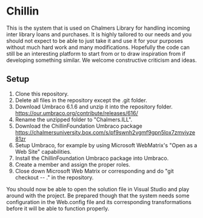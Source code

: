 ﻿# Chillin

This is the system that is used on Chalmers Library for handling incoming inter library loans and purchases. It is highly tailored to our needs and you should not expect to be able to just take it and use it for your purposes without much hard work and many modifications. Hopefully the code can still be an interesting platform to start from or to draw inspiration from if developing something similar. We welcome constructive criticism and ideas.

## Setup
1. Clone this repository.
2. Delete all files in the repository except the .git folder.
3. Download Umbraco 6.1.6 and unzip it into the repository folder. https://our.umbraco.org/contribute/releases/616/
4. Rename the unzipped folder to "Chalmers.ILL".
5. Download the ChillinFoundation Umbraco package https://chalmersuniversity.box.com/s/pf9swnh2vgmf9gpn5lox7zmviyze81zr
6. Setup Umbraco, for example by using Microsoft WebMatrix's "Open as a Web Site" capabilities.
7. Install the ChillinFoundation Umbraco package into Umbraco.
8. Create a member and assign the proper roles.
9. Close down Microsoft Web Matrix or corresponding and do "git checkout -- ." in the repository.

You should now be able to open the solution file in Visual Studio and play around with the project. Be prepared though that the system needs some configuration in the Web.config file and its corresponding transformations before it will be able to function properly.
